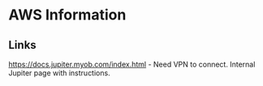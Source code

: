# AWS Information

## Links

https://docs.jupiter.myob.com/index.html - Need VPN to connect. Internal Jupiter page with instructions.

